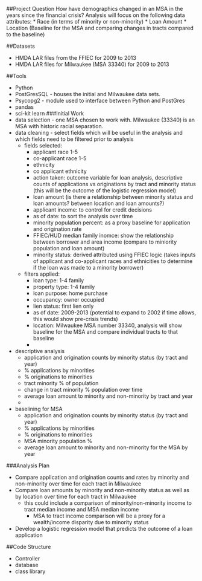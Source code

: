 ##Project Question
How have demographics changed in an MSA in the years since the financial crisis?
Analysis will focus on the following data attributes:
     * Race (in terms of minority or non-minority)
     * Loan Amount
     * Location (Baseline for the MSA and comparing changes in tracts compared to the baseline)
     
##Datasets
* HMDA LAR files from the FFIEC for 2009 to 2013
* HMDA LAR files for Milwaukee (MSA 33340) for 2009 to 2013

##Tools
* Python
* PostGresSQL - houses the initial and Milwaukee data sets.
* Psycopg2 - module used to interface between Python and PostGres
* pandas
* sci-kit learn
###Initial Work
* data selection - one MSA chosen to work with. Milwaukee (33340) is an MSA with historic racial separation. 
* data cleaning - select fields which will be useful in the analysis and which fields need to be filtered prior to analysis
    - fields selected:
        - applicant race 1-5
        - co-applicant race 1-5
        - ethnicity
        - co applicant ethnicity
        - action taken: outcome variable for loan analysis, descriptive counts of applications vs originations by tract and minority status (this will be the outcome of the logistic regression model)
        - loan amount (is there a relationship between minority status and loan amounts? between location and loan amounts?)
        - applicant income: to control for credit decisions
        - as of date: to sort the analysis over time
        - minority population percent: as a proxy baseline for application and origination rate
        - FFIEC/HUD median family inomce: show the relationship between borrower and area income (compare to miniority population and loan amount)
        - minority status: derived attributed using FFIEC logic (takes inputs of applicant and co-applicant races and ethnicities to determine if the loan was made to a minority borrower)
    - filters applied: 
        - loan type: 1-4 family 
        - property type: 1-4 family
        - loan purpose: home purchase
        - occupancy: owner occupied
        - lien status: first lien only
        - as of date: 2009-2013 (potential to expand to 2002 if time allows, this would show pre-crisis trends)
        - location: Milwaukee MSA number 33340, analysis will show baseline for the MSA and compare individual tracts to that baseline
        - 
* descriptive analysis
    - application and origination counts by minority status (by tract and year) 
    - % applications by minorities
    - % originations to minorities
    - tract minority % of population
    - change in tract minority % population over time
    - average loan amount to minority and non-minority by tract and year
    - 
* baselining for MSA
    - application and origination counts by minority status (by tract and year)
    - % applications by minorities
    - % originations to minorities
    - MSA minority population %
    - average loan amount to minority and non-minority for the MSA by year

###Analysis Plan
* Compare application and origination counts and rates by minority and non-minority over time for each tract in Milwaukee
* Compare loan amounts by minority and non-minority status as well as by location over time for each tract in Milwaukee
    - this could include a comparison of minority/non-minority income to tract median income and MSA median income
        + MSA to tract income comparison will be a proxy for a wealth/income disparity due to minority status
* Develop a logistic regression model that predicts the outcome of a loan application


##Code Structure
* Controller
* database
* class library
